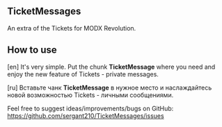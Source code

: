 ## TicketMessages

An extra of the Tickets for MODX Revolution.

## How to use

[en]
It's very simple. Put the chunk **TicketMessage** where you need and enjoy the new feature of Tickets - private messages.

[ru]
Вставьте чанк **TicketMessage** в нужное место и наслаждайтесь новой возможностью Tickets - личными сообщениями. 

Feel free to suggest ideas/improvements/bugs on GitHub:
https://github.com/sergant210/TicketMessages/issues